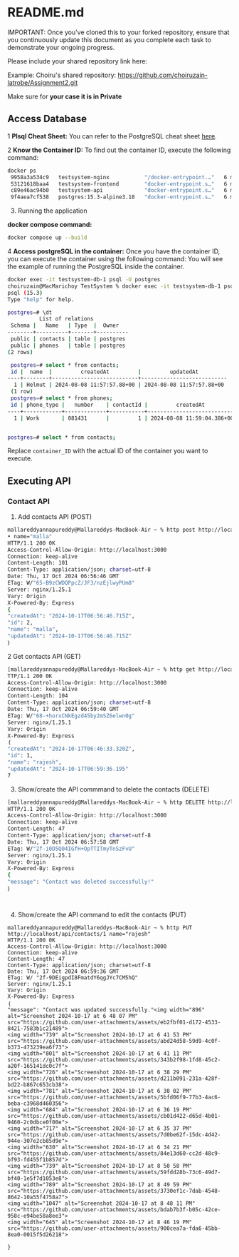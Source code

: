 # README.md

IMPORTANT: Once you've cloned this to your forked repository, ensure that you continuously update this document as you complete each task to demonstrate your ongoing progress.

Please include your shared repository link here:

Example:
Choiru's shared repository: https://github.com/choiruzain-latrobe/Assignment2.git


Make sure for **your case it is in Private**
## Access Database
1 **Plsql Cheat Sheet:**
You can refer to the PostgreSQL cheat sheet [here](https://www.postgresqltutorial.com/postgresql-cheat-sheet/).

2 **Know the Container ID:**
To find out the container ID, execute the following command:
   ```bash
   docker ps
    9958a3a534c9   testsystem-nginx           "/docker-entrypoint.…"   6 minutes ago   Up 6 minutes   0.0.0.0:80->80/tcp   testsystem-nginx-1
    53121618baa4   testsystem-frontend        "docker-entrypoint.s…"   6 minutes ago   Up 6 minutes   3000/tcp             testsystem-frontend-1
    c89e46ac94b0   testsystem-api             "docker-entrypoint.s…"   6 minutes ago   Up 6 minutes   5000/tcp             testsystem-api-1
    9f4aea7cf538   postgres:15.3-alpine3.18   "docker-entrypoint.s…"   6 minutes ago   Up 6 minutes   5432/tcp             testsystem-db-1
   ```
3. Running the application

**docker compose command:**
   ```bash
   docker compose up --build
   ```

4 **Access postgreSQL in the container:**
Once you have the container ID, you can execute the container using the following command:
You will see the example of running the PostgreSQL inside the container.
   ```bash
   docker exec -it testsystem-db-1 psql -U postgres
   choiruzain@MacMarichoy TestSystem % docker exec -it testsystem-db-1 psql -U postgres                                       
   psql (15.3)
   Type "help" for help.
   
   postgres=# \dt
             List of relations
    Schema |   Name   | Type  |  Owner   
   --------+----------+-------+----------
    public | contacts | table | postgres
    public | phones   | table | postgres
   (2 rows)
  
    postgres=# select * from contacts;
    id |  name  |         createdAt         |         updatedAt         
   ----+--------+---------------------------+---------------------------
     1 | Helmut | 2024-08-08 11:57:57.88+00 | 2024-08-08 11:57:57.88+00
    (1 row)
    postgres=# select * from phones;
    id | phone_type |   number    | contactId |         createdAt          |         updatedAt          
   ----+------------+-------------+-----------+----------------------------+----------------------------
     1 | Work       | 081431      |         1 | 2024-08-08 11:59:04.386+00 | 2024-08-08 11:59:04.386+00


postgres=# select * from contacts;
   ```
Replace `container_ID` with the actual ID of the container you want to execute.

## Executing API

### Contact API


1. Add contacts API  (POST)
```bash
mallareddyannapureddy@Mallareddys-MacBook-Air ~ % http post http://localhost/api/contacts
• name="malla"
НТТР/1.1 200 0K
Access-Control-Allow-Origin: http://localhost:3000
Connection: keep-alive
Content-Length: 101
Content-Type: application/json; charset=utf-8
Date: Thu, 17 Oct 2024 06:56:46 GMT
ETag: W/"65-B9zCWDQPpcZ/JF3/nzEjlwyPUm8"
Server: nginx/1.25.1
Vary: Origin
X-Powered-By: Express
{
"createdAt": "2024-10-17T06:56:46.715Z",
"id": 2,
"name": "malla",
"updatedAt": "2024-10-17T06:56:46.715Z"
｝

```
2 Get contacts API  (GET)

```bash
[mallareddyannapureddy@Mallareddys-MacBook-Air ~ % http get http://localhost/api/contacts
TTP/1.1 200 0K
Access-Control-Allow-Origin: http://localhost:3000
Connection: keep-alive
Content-Length: 104
Content-Type: application/json; charset=utf-8
Date: Thu, 17 Oct 2024 06:59:40 GMT
ETag: W/"68-+horxCNkEgzd45by2mSZ6elwn0g"
Server: nginx/1.25.1
Vary: Origin
X-Powered-By: Express
｛
"createdAt": "2024-10-17T06:46:33.320Z",
"id": 1,
"name": "rajesh",
"updatedAt": "2024-10-17T06:59:36.195"
7
```
3. Show/create the API commmand to delete the contacts (DELETE)

```bash
[mallareddyannapureddy@Mallareddys-MacBook-Air ~ % http DELETE http://localhost/api/contacts/2
НТТР/1.1 200 0K
Access-Control-Allow-Origin: http://localhost:3000
Connection: keep-alive
Content-Length: 47
Content-Type: application/json; charset=utf-8
Date: Thu, 17 Oct 2024 06:57:58 GMT
ETag: W/"2f-i0D5Q04IGfH+OpTTITmyTnSzFvU"
Server: nginx/1.25.1
Vary: Origin
X-Powered-By: Express
{
"message": "Contact was deleted successfully!"
｝




```

4. Show/create the API command to edit the contacts (PUT)
```
mallareddyannapureddy@Mallareddys-MacBook-Air ~ % http PUT http://localhost/api/contacts/1 name="rajesh"
НТТР/1.1 200 0K
Access-Control-Allow-Origin: http://localhost:3000
Connection: keep-alive
Content-Length: 47
Content-Type: application/json; charset=utf-8
Date: Thu, 17 Oct 2024 06:59:36 GMT
ETag: W/ "2f-9DEigpdI8FmatdY6qgJYc7CM5hQ"
Server: nginx/1.25.1
Vary: Origin
X-Powered-By: Express
｛
"message": "Contact was updated successfully."<img width="896" alt="Screenshot 2024-10-17 at 6 48 07 PM" src="https://github.com/user-attachments/assets/eb2fbf01-d172-4533-8421-7583b1c21489">
<img width="739" alt="Screenshot 2024-10-17 at 6 41 53 PM" src="https://github.com/user-attachments/assets/abd24d58-59d9-4c0f-b373-473239ea6f73">
<img width="801" alt="Screenshot 2024-10-17 at 6 41 11 PM" src="https://github.com/user-attachments/assets/343b2f98-1fd8-45c2-a20f-165141dc0c7f">
<img width="726" alt="Screenshot 2024-10-17 at 6 38 29 PM" src="https://github.com/user-attachments/assets/d211b091-231a-428f-bd22-b867c653cb38">
<img width="781" alt="Screenshot 2024-10-17 at 6 38 02 PM" src="https://github.com/user-attachments/assets/5bfd06f9-77b3-4ac6-beba-c3968d460356">
<img width="684" alt="Screenshot 2024-10-17 at 6 36 19 PM" src="https://github.com/user-attachments/assets/cb01d422-d65d-4b01-9460-2c0dbce0f00e">
<img width="717" alt="Screenshot 2024-10-17 at 6 35 37 PM" src="https://github.com/user-attachments/assets/7d0be62f-15dc-4d42-944e-307e2cb85d9e">
<img width="630" alt="Screenshot 2024-10-17 at 6 34 21 PM" src="https://github.com/user-attachments/assets/84e13d60-cc2d-48c9-bf93-fd455f1b857d">
<img width="739" alt="Screenshot 2024-10-17 at 8 50 58 PM" src="https://github.com/user-attachments/assets/59fdd28b-73c6-49d7-bf40-1e5f7d1053e8">
<img width="789" alt="Screenshot 2024-10-17 at 8 49 59 PM" src="https://github.com/user-attachments/assets/3730ef1c-7dab-4548-8642-10a55f4758a7">
<img width="1047" alt="Screenshot 2024-10-17 at 8 48 11 PM" src="https://github.com/user-attachments/assets/bdab7b3f-b05c-42ce-958c-e94be58a8ee3">
<img width="645" alt="Screenshot 2024-10-17 at 8 46 19 PM" src="https://github.com/user-attachments/assets/900cea7a-fda6-45bb-8ea0-0015f5d26218">

}
```

